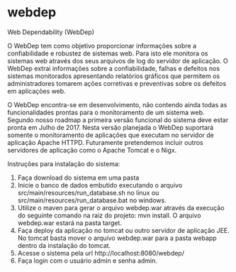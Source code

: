 # webdep
Web Dependability (WebDep)

O WebDep tem como objetivo proporcionar informações sobre a confiabilidade e robustez de sistemas web. Para isto ele monitora os sistemas web através dos seus arquivos de log do servidor de aplicação. O WebDep extrai informações sobre a confiabilidade, falhas e defeitos nos sistemas monitorados apresentando relatórios gráficos que permitem os administradores tomarem ações corretivas e preventivas sobre os defeitos em aplicações web.

O WebDep encontra-se em desenvolvimento, não contendo ainda todas as funcionalidades prontas para o monitoramento de um sistema web. Segundo nosso roadmap a primeira versão funcional do sistema deve estar pronta em Julho de 2017.
Nesta versão planejada o WebDep suportará somente o monitoramento de aplicações que executam no servidor de aplicação Apache HTTPD. Futuramente pretendemos incluir outros servidores de aplicação como o Apache Tomcat e o Nigx.

Instruções para instalação do sistema:

1) Faça download do sistema em uma pasta
2) Inicie o banco de dados embutido executando o arquivo src/main/resources/run_database.sh no linux ou src/main/resources/run_database.bat no windows.
3) Utilize o maven para gerar o arquivo webdep.war através da execução do seguinte comando na raiz do projeto: mvn install. O arquivo webdep.war estará na pasta target.
4) Faça deploy da aplicação no tomcat ou outro servidor de aplicação JEE. No tomcat basta mover o arquivo webdep.war para a pasta webapp dentro da instalação do tomcat.
5) Acesse o sistema pela url http://localhost:8080/webdep/
6) Faça login com o usuário admin e senha admin.

